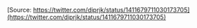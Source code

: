 [Source: https://twitter.com/diprjk/status/1411679711030173705](https://twitter.com/diprjk/status/1411679711030173705)